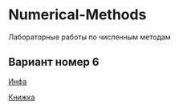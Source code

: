 # Numerical-Methods
Лабораторные работы по численным методам

## Вариант номер 6
[Инфа](https://mainfo.ru/)

[Книжка](NM_book)

